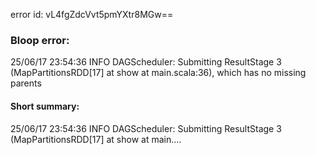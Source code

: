 error id: vL4fgZdcVvt5pmYXtr8MGw==
### Bloop error:

25/06/17 23:54:36 INFO DAGScheduler: Submitting ResultStage 3 (MapPartitionsRDD[17] at show at main.scala:36), which has no missing parents
#### Short summary: 

25/06/17 23:54:36 INFO DAGScheduler: Submitting ResultStage 3 (MapPartitionsRDD[17] at show at main....
